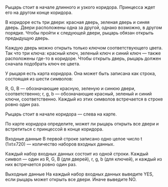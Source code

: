 Рыцарь стоит в начале длинного и узкого коридора. Принцесса ждет его на другом конце коридора.

В коридоре есть три двери: красная дверь, зеленая дверь и синяя дверь. Двери расположены одна за другой, однако возможно, в другом порядке. Чтобы пройти к следующей двери, рыцарь обязан открыть предыдущую дверь.

Каждую дверь можно открыть только ключом соответствующего цвета. Так что три ключа: красный ключ, зеленый ключ и синий ключ — также расположены где-то в коридоре. Чтобы открыть дверь, рыцарь должен сначала подобрать ключ ее цвета.

У рыцаря есть карта коридора. Она может быть записана как строка, состоящая из шести символов:

R, G, B — обозначающие красную, зеленую и синюю двери, соответственно;
r, g, b — обозначающие красный, зеленый и синий ключи, соответственно.
Каждый из этих символов встречается в строке ровно один раз.

Рыцарь стоит в начале коридора — слева на карте.

По карте коридора определите, может ли рыцарь открыть все двери и встретиться с принцессой в конце коридора.

Входные данные
В первой строке записано одно целое число t (1≤t≤720) — количество наборов входных данных.

Каждый набор входных данных состоит из одной строки. Каждый символ — один из R, G, B (для дверей), r, g, b (для ключей), и каждый из них встречается ровно один раз.

Выходные данные
На каждый набор входных данных выведите YES, если рыцарь может открыть все двери. Иначе выведите NO.